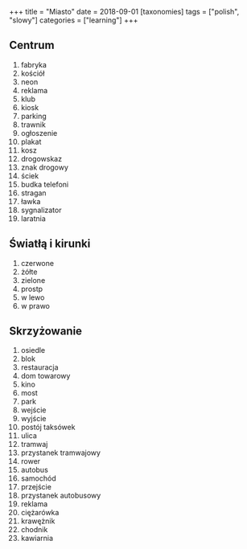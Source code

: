 +++
title = "Miasto"
date = 2018-09-01
[taxonomies]
tags = ["polish", "slowy"]
categories = ["learning"]
+++
## Centrum

1. fabryka
2. kościół
3. neon
4. reklama
5. klub
6. kiosk
7. parking
8. trawnik
9. ogłoszenie
10. plakat
11. kosz
12. drogowskaz
13. znak drogowy
14. ściek
15. budka telefoni
16. stragan
17. ławka
18. sygnalizator
19. laratnia

## Światłą i kirunki

1. czerwone
2. żółte
3. zielone
4. prostp
5. w lewo
6. w prawo

## Skrzyżowanie

1. osiedle
2. blok
3. restauracja
4. dom towarowy
5. kino
6. most
7. park
8. wejście
9. wyjście
10. postój taksówek
11. ulica
12. tramwaj
13. przystanek tramwajowy
14. rower
15. autobus
16. samochód
17. przejście
18. przystanek autobusowy
19. reklama
20. ciężarówka
21. krawężnik
22. chodnik
23. kawiarnia